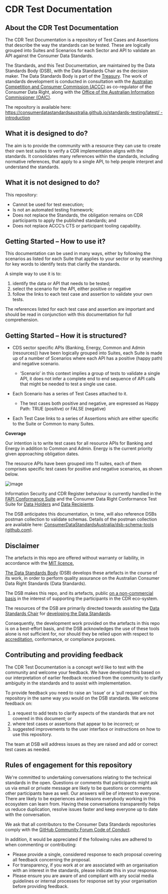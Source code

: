 # CDR Test Documentation

## About the CDR Test Documentation

The CDR Test Documentation is a repository of Test Cases and Assertions that describe the way the standards can be tested.  These are logically grouped into Suites and Scenarios for each Sector and API to validate an API against the Consumer Data Standards.

The Standards, and this Test Documentation, are maintained by the Data Standards Body (DSB), with the Data Standards Chair as the decision maker. The Data Standards Body is part of the [Treasury](https://www.directory.gov.au/portfolios/treasury/data-standards-body). The work of standards development is conducted in consultation with the [Australian Competition and Consumer Commission (ACCC)](https://www.accc.gov.au/focus-areas/consumer-data-right-cdr-0) as co-regulator of the Consumer Data Right, along with the [Office of the Australian Information Commissioner (OAIC)](https://www.oaic.gov.au/consumer-data-right/about-the-consumer-data-right/).

The repository is available here: [https://consumerdatastandardsaustralia.github.io/standards-testing/latest/ - introduction](https://consumerdatastandardsaustralia.github.io/standards-testing/latest/#introduction)

## What it is designed to do?

The aim is to provide the community with a resource they can use to create their own test suites to verify a CDR implementation aligns with the standards. It consolidates many references within the standards, including normative references, that apply to a single API, to help people interpret and understand the standards.

## What it is not designed to do?

This repository:

 - Cannot be used for test execution;
 - Is not an automated testing framework;
 - Does not replace the Standards, the obligation remains on CDR participants to apply the published standards; and
 - Does not replace ACCC’s CTS or participant tooling capability.

## Getting Started – How to use it?

This documentation can be used in many ways, either by following the scenarios as listed for each Suite that applies to your sector or by searching for key words to identify tests that clarify the standards.

A simple way to use it is to:

 1. identify the data or API that needs to be tested;
 2. select the scenario for the API, either positive or negative
 3. follow the links to each test case and assertion to validate your own tests.

The references listed for each test case and assertion are important and should be read in conjunction with this documentation for full comprehension.

## Getting Started – How it is structured?

-   CDS sector specific APIs (Banking, Energy, Common and Admin (resources)) have been logically grouped into Suites, each Suite is made up of a number of Scenarios where each API has a positive (happy path) and negative scenario.

	-  	‘Scenario’ in this context implies a group of tests to validate a single API, it does not infer a complete end to end sequence of API calls that might be needed to test a single use case.

-   Each Scenario has a series of Test Cases attached to it.

	-   The test cases both positive and negative, are expressed as Happy Path: TRUE (positive) or FALSE (negative)

-   Each Test Case links to a series of Assertions which are either specific to the Suite or Common to many Suites.

**Coverage**

Our intention is to write test cases for all resource APIs for Banking and Energy in addition to Common and Admin.  Energy is the current priority given approaching obligation dates.

The resource APIs have been grouped into 11 suites, each of them comprises specific test cases for positive and negative scenarios, as shown below.

![image](https://user-images.githubusercontent.com/52149325/169204296-38994343-a47a-49d9-951a-ff938b649d4d.png)


Information Security and CDR Register behaviour is currently handled in the [FAPI Conformance Suite](https://openid.net/certification/fapi_op_testing/) and the Consumer Data Right Conformance Test Suite for [Data Holders](https://www.cdr.gov.au/for-providers/conformance-test-suite-data-holders) and [Data Recipients](https://www.cdr.gov.au/for-providers/conformance-test-suite-data-recipients).

The DSB anticipates this documentation, in time, will also reference DSBs postman collection to validate schemas.  Details of the postman collection are available here: [ConsumerDataStandardsAustralia/dsb-schema-tools (github.com)](https://github.com/ConsumerDataStandardsAustralia/dsb-schema-tools).

## Disclaimer

The artefacts in this repo are offered without warranty or liability, in accordance with the [MIT licence.](https://github.com/ConsumerDataStandardsAustralia/java-artefacts/blob/master/LICENSE)

[The Data Standards Body](https://www.csiro.au/en/News/News-releases/2018/Data61-appointed-to-Data-Standards-Body-role) (DSB) develops these artefacts in the course of its work, in order to perform quality assurance on the Australian Consumer Data Right Standards (Data Standards).

The DSB makes this repo, and its artefacts, public [on a non-commercial basis](https://github.com/ConsumerDataStandardsAustralia/java-artefacts/blob/master/LICENSE) in the interest of supporting the participants in the CDR eco-system.

The resources of the DSB are primarily directed towards assisting the [Data Standards Chair](https://consumerdatastandards.gov.au/about/) for [developing the Data Standards](https://github.com/ConsumerDataStandardsAustralia/standards).

Consequently, the development work provided on the artefacts in this repo is on a best-effort basis, and the DSB acknowledges the use of these tools alone is not sufficient for, nor should they be relied upon with respect to [accreditation](https://www.accc.gov.au/focus-areas/consumer-data-right-cdr-0/cdr-draft-accreditation-guidelines), conformance, or compliance purposes.

## Contributing and providing feedback

The CDR Test Documentation is a concept we’d like to test with the community and welcome your feedback.  We have developed this based on our interpretation of earlier feedback received from the community to clarify ambiguity in the standards and to assist with implementation.

To provide feedback you need to raise an ‘issue’ or a ‘pull request’ on this repository in the same way you would on the DSB standards. We welcome feedback on:

 1. a request to add tests to clarify aspects of the standards that are not covered in this document; or
 2. where test cases or assertions that appear to be incorrect; or
 3. suggested improvements to the user interface or instructions on how to use this repository.

The team at DSB will address issues as they are raised and add or correct test cases as needed.

## Rules of engagement for this repository

We're committed to undertaking conversations relating to the technical standards in the open. Questions or comments that participants might ask us via email or private message are likely to be questions or comments other participants have as well. Our answers will be of interest to everyone. There are likely to be experiences and lessons everybody working in this ecosystem can learn from. Having these conversations transparently helps us reduce duplication, resolve issues faster and keep everyone up to date with the conversation.

We ask that all contributors to the Consumer Data Standards repositories comply with the [GitHub Community Forum Code of Conduct](https://help.github.com/articles/github-community-forum-code-of-conduct/).

In addition, it would be appreciated if the following rules are adhered to when commenting or contributing:

-   Please provide a single, considered response to each proposal covering all feedback concerning the proposal.
-   For transparency, if you work at or are associated with an organisation with an interest in the standards, please indicate this in your response.
-   Please ensure you are aware of and compliant with any social media guidelines or internal processes for response set by your organisation before providing feedback.
